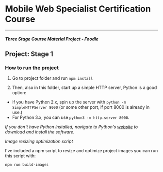 # Mobile Web Specialist Certification Course
---
#### _Three Stage Course Material Project - Foodle_

## Project: Stage 1

### How to run the project

1. Go to project folder and run `npm install`

2. Then, also in this folder, start up a simple HTTP server, Python is a good option: 

- If you have Python 2.x, spin up the server with `python -m SimpleHTTPServer 8000` (or some other port, if port 8000 is already in use.) 
- For Python 3.x, you can use `python3 -m http.server 8000`. 

_If you don't have Python installed, navigate to Python's [website](https://www.python.org/) to download and install the software._

*Image resizing optimization script*

I've included a npm script to resize and optimize project images you can run this script with:

`npm run build-images`

